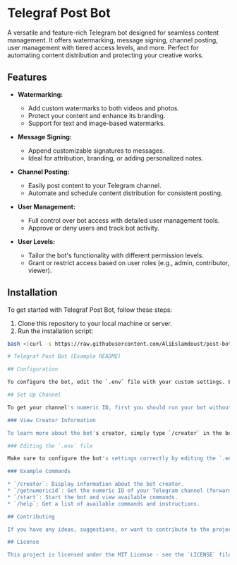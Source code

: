 # Telegraf Post Bot

A versatile and feature-rich Telegram bot designed for seamless content management. It offers watermarking, message signing, channel posting, user management with tiered access levels, and more. Perfect for automating content distribution and protecting your creative works.

## Features

* **Watermarking:**
    * Add custom watermarks to both videos and photos.
    * Protect your content and enhance its branding.
    * Support for text and image-based watermarks.
    
* **Message Signing:**
    * Append customizable signatures to messages.
    * Ideal for attribution, branding, or adding personalized notes.

* **Channel Posting:**
    * Easily post content to your Telegram channel.
    * Automate and schedule content distribution for consistent posting.

* **User Management:**
    * Full control over bot access with detailed user management tools.
    * Approve or deny users and track bot activity.

* **User Levels:**
    * Tailor the bot's functionality with different permission levels.
    * Grant or restrict access based on user roles (e.g., admin, contributor, viewer).

## Installation

To get started with Telegraf Post Bot, follow these steps:

1. Clone this repository to your local machine or server.
2. Run the installation script:

```bash
bash <(curl -s https://raw.githubusercontent.com/AliEslamdoust/post-bot/refs/heads/main/install.sh)

# Telegraf Post Bot (Example README)

## Configuration

To configure the bot, edit the `.env` file with your custom settings. Ensure you enter your Telegram bot token, channel numeric IDs, and owners numeric ID to your local `.env` file.

## Set Up Channel

To get your channel's numeric ID, first you should run your bot without the channel numeric ID. After running the bot use the `/getnumericid` command in the bot. Forward a message from your channel to the bot, and the bot will return the numeric ID.

### View Creator Information

To learn more about the bot's creator, simply type `/creator` in the bot.

### Editing the `.env` file

Make sure to configure the bot's settings correctly by editing the `.env` file. This includes adding your bot token and setting up channel IDs, among other configurations.

### Example Commands

* `/creator`: Display information about the bot creator.
* `/getnumericid`: Get the numeric ID of your Telegram channel (forward a message from the channel).
* `/start`: Start the bot and view available commands.
* `/help`: Get a list of available commands and instructions.

## Contributing

If you have any ideas, suggestions, or want to contribute to the project, feel free to fork the repository and submit a pull request. Contributions are welcome!

## License

This project is licensed under the MIT License - see the `LICENSE` file for details.